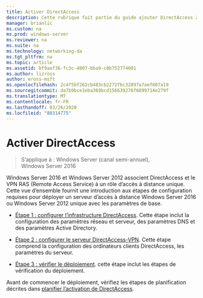 ```yaml
---
title: Activer DirectAccess
description: Cette rubrique fait partie du guide ajouter DirectAccess à un déploiement d’accès à distance (VPN) existant pour Windows Server 2016
manager: brianlic
ms.custom: na
ms.prod: windows-server
ms.reviewer: na
ms.suite: na
ms.technology: networking-da
ms.tgt_pltfrm: na
ms.topic: article
ms.assetid: bf9aaf36-fc3c-4007-bba9-c0b752774601
ms.author: lizross
author: eross-msft
ms.openlocfilehash: 2c4f5bf262cb483cb2272fbc32897a7aef807a19
ms.sourcegitcommit: da7b9bce1eba369bcd156639276f6899714e279f
ms.translationtype: MT
ms.contentlocale: fr-FR
ms.lasthandoff: 03/26/2020
ms.locfileid: "80314775"
---
```

# <a name="enable-directaccess"></a>Activer DirectAccess

>S’applique à : Windows Server (canal semi-annuel), Windows Server 2016

 Windows Server 2016 et Windows Server 2012 associent DirectAccess et le VPN RAS (Remote Access Service) à un rôle d’accès à distance unique. Cette vue d’ensemble fournit une introduction aux étapes de configuration requises pour déployer un serveur d’accès à distance Windows Server 2016 ou Windows Server 2012 unique avec les paramètres de base.
  
-   [Étape 1 : configurer l’infrastructure DirectAccess](step-1-configure-da-inf-davpn.md). Cette étape inclut la configuration des paramètres réseau et serveur, des paramètres DNS et des paramètres Active Directory.  
  
-   [Étape 2 : configurer le serveur DirectAccess-VPN](step-2-configure-server-davpn.md). Cette étape comprend la configuration des ordinateurs clients DirectAccess, les paramètres du serveur.  
  
-   [Étape 3 : vérifier le déploiement](step-3-verify-davpn.md). cette étape inclut les étapes de vérification du déploiement.  
  
Avant de commencer le déploiement, vérifiez les étapes de planification décrites dans [planifier l’activation de DirectAccess](Plan-to-Enable-DirectAccess.md).  
  


